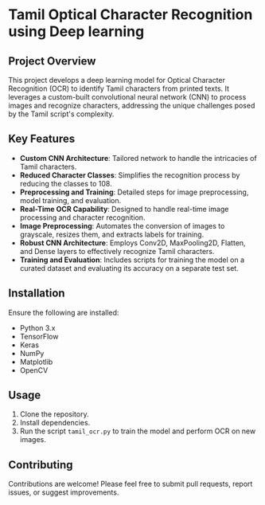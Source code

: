 # Tamil Optical Character Recognition using Deep learning
## Project Overview
This project develops a deep learning model for Optical Character Recognition (OCR) to identify Tamil characters from printed texts. It leverages a custom-built convolutional neural network (CNN) to process images and recognize characters, addressing the unique challenges posed by the Tamil script's complexity.

## Key Features
- **Custom CNN Architecture**: Tailored network to handle the intricacies of Tamil characters.
- **Reduced Character Classes**: Simplifies the recognition process by reducing the classes to 108.
- **Preprocessing and Training**: Detailed steps for image preprocessing, model training, and evaluation.
- **Real-Time OCR Capability**: Designed to handle real-time image processing and character recognition.
- **Image Preprocessing**: Automates the conversion of images to grayscale, resizes them, and extracts labels for training.
- **Robust CNN Architecture**: Employs Conv2D, MaxPooling2D, Flatten, and Dense layers to effectively recognize Tamil characters.
- **Training and Evaluation**: Includes scripts for training the model on a curated dataset and evaluating its accuracy on a separate test set.


## Installation
Ensure the following are installed:
- Python 3.x
- TensorFlow
- Keras
- NumPy
- Matplotlib
- OpenCV

## Usage
1. Clone the repository.
2. Install dependencies.
3. Run the script `tamil_ocr.py` to train the model and perform OCR on new images.

## Contributing
Contributions are welcome! Please feel free to submit pull requests, report issues, or suggest improvements.

